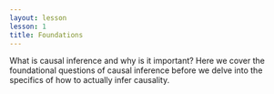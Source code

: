 ```yaml
---
layout: lesson
lesson: 1
title: Foundations
---
```

What is causal inference and why is it important? Here we cover the foundational questions of causal inference before we delve into the specifics of how to actually infer causality.     
